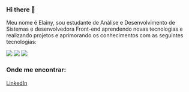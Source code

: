 ### Hi there 👋

Meu nome é Elainy, sou estudante de Análise e Desenvolvimento de Sistemas e desenvolvedora Front-end aprendendo novas tecnologias e realizando projetos e aprimorando os conhecimentos com as seguintes tecnologias:

<img src="https://img.shields.io/badge/HTML5-E34F26?style=for-the-badge&logo=html5&logoColor=white"> <img src="https://img.shields.io/badge/CSS3-1572B6?style=for-the-badge&logo=css3&logoColor=white"> <img src="https://img.shields.io/badge/JavaScript-F7DF1E?style=for-the-badge&logo=javascript&logoColor=black">
<br>

### Onde me encontrar:
<a href="https://www.linkedin.com/in/elainy-rodrigues-4530a9251/">LinkedIn</a>


